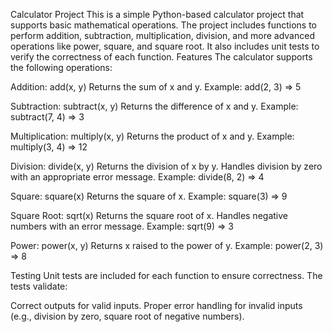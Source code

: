 Calculator Project
This is a simple Python-based calculator project that supports basic mathematical operations. The project includes functions to perform addition, subtraction, multiplication, division, and more advanced operations like power, square, and square root. It also includes unit tests to verify the correctness of each function.
Features
The calculator supports the following operations:

Addition: add(x, y)
Returns the sum of x and y.
Example: add(2, 3) => 5

Subtraction: subtract(x, y)
Returns the difference of x and y.
Example: subtract(7, 4) => 3

Multiplication: multiply(x, y)
Returns the product of x and y.
Example: multiply(3, 4) => 12

Division: divide(x, y)
Returns the division of x by y.
Handles division by zero with an appropriate error message.
Example: divide(8, 2) => 4

Square: square(x)
Returns the square of x.
Example: square(3) => 9

Square Root: sqrt(x)
Returns the square root of x.
Handles negative numbers with an error message.
Example: sqrt(9) => 3

Power: power(x, y)
Returns x raised to the power of y.
Example: power(2, 3) => 8

Testing
Unit tests are included for each function to ensure correctness. The tests validate:

Correct outputs for valid inputs.
Proper error handling for invalid inputs (e.g., division by zero, square root of negative numbers).
